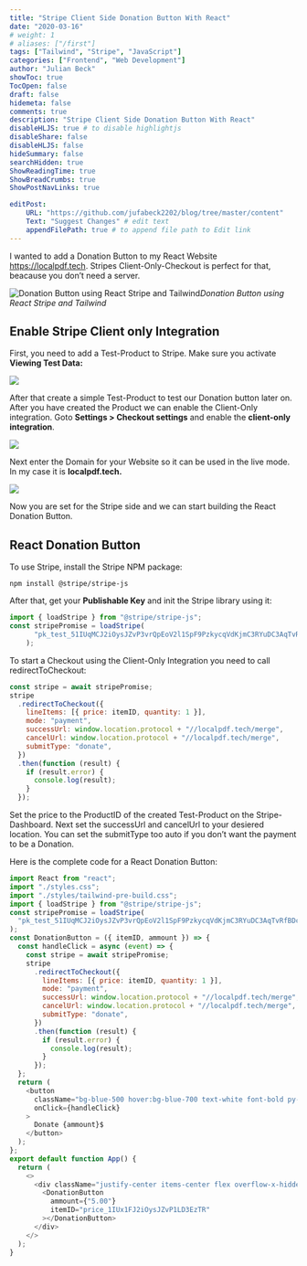 ```yaml
---
title: "Stripe Client Side Donation Button With React"
date: "2020-03-16"
# weight: 1
# aliases: ["/first"]
tags: ["Tailwind", "Stripe", "JavaScript"]
categories: ["Frontend", "Web Development"]
author: "Julian Beck"
showToc: true
TocOpen: false
draft: false
hidemeta: false
comments: true
description: "Stripe Client Side Donation Button With React"
disableHLJS: true # to disable highlightjs
disableShare: false
disableHLJS: false
hideSummary: false
searchHidden: true
ShowReadingTime: true
ShowBreadCrumbs: true
ShowPostNavLinks: true

editPost:
    URL: "https://github.com/jufabeck2202/blog/tree/master/content"
    Text: "Suggest Changes" # edit text
    appendFilePath: true # to append file path to Edit link
---
```


I wanted to add a Donation Button to my React Website https://localpdf.tech. Stripes Client-Only-Checkout is perfect for that, beacause you don’t need a server.

![Donation Button using React Stripe and Tailwind](https://cdn-images-1.medium.com/max/2000/1*9zUFQ2ZxLyfiJ84kW2n-9Q.png)*Donation Button using React Stripe and Tailwind*

## Enable Stripe Client only Integration

First, you need to add a Test-Product to Stripe. Make sure you activate **Viewing Test Data:**

![](https://cdn-images-1.medium.com/max/2000/0*XYfBVFkl3jUAyhaX.png)

After that create a simple Test-Product to test our Donation button later on. After you have created the Product we can enable the Client-Only integration. Goto **Settings > Checkout settings** and enable the **client-only integration**.

![](https://cdn-images-1.medium.com/max/2000/0*B3YHCaIrpPf__g_Y.png)

Next enter the Domain for your Website so it can be used in the live mode. In my case it is **localpdf.tech.**

![](https://cdn-images-1.medium.com/max/2000/0*q0xWkna7u44DiYNB.png)

Now you are set for the Stripe side and we can start building the React Donation Button.

## React Donation Button

To use Stripe, install the Stripe NPM package:
```
npm install @stripe/stripe-js
```

After that, get your **Publishable Key** and init the Stripe library using it:
```javaScript
import { loadStripe } from "@stripe/stripe-js";
const stripePromise = loadStripe(
      "pk_test_51IUqMCJ2iOysJZvP3vrQpEoV2l1SpF9PzkycqVdKjmC3RYuDC3AqTvRfBDcsDwDmtxJlkUyip4GQOb8Akt0lF3O100RSHVPfch"
    );
```
To start a Checkout using the Client-Only Integration you need to call redirectToCheckout:
```javaScript
const stripe = await stripePromise;
stripe
  .redirectToCheckout({
    lineItems: [{ price: itemID, quantity: 1 }],
    mode: "payment",
    successUrl: window.location.protocol + "//localpdf.tech/merge",
    cancelUrl: window.location.protocol + "//localpdf.tech/merge",
    submitType: "donate",
  })
  .then(function (result) {
    if (result.error) {
      console.log(result);
    }
  });
```
Set the price to the ProductID of the created Test-Product on the Stripe-Dashboard. Next set the successUrl and cancelUrl to your desiered location. You can set the submitType too auto if you don’t want the payment to be a Donation.

Here is the complete code for a React Donation Button:
```javaScript
import React from "react";
import "./styles.css";
import "./styles/tailwind-pre-build.css";
import { loadStripe } from "@stripe/stripe-js";
const stripePromise = loadStripe(
  "pk_test_51IUqMCJ2iOysJZvP3vrQpEoV2l1SpF9PzkycqVdKjmC3RYuDC3AqTvRfBDcsDwDmtxJlkUyip4GQOb8Akt0lF3O100RSHVPfch"
);
const DonationButton = ({ itemID, ammount }) => {
  const handleClick = async (event) => {
    const stripe = await stripePromise;
    stripe
      .redirectToCheckout({
        lineItems: [{ price: itemID, quantity: 1 }],
        mode: "payment",
        successUrl: window.location.protocol + "//localpdf.tech/merge",
        cancelUrl: window.location.protocol + "//localpdf.tech/merge",
        submitType: "donate",
      })
      .then(function (result) {
        if (result.error) {
          console.log(result);
        }
      });
  };
  return (
    <button
      className="bg-blue-500 hover:bg-blue-700 text-white font-bold py-2 px-4 rounded-lg"
      onClick={handleClick}
    >
      Donate {ammount}$
    </button>
  );
};
export default function App() {
  return (
    <>
      <div className="justify-center items-center flex overflow-x-hidden overflow-y-auto fixed inset-0 z-50 outline-none focus:outline-none">
        <DonationButton
          ammount={"5.00"}
          itemID="price_1IUx1FJ2iOysJZvP1LD3EzTR"
        ></DonationButton>
      </div>
    </>
  );
}
```
